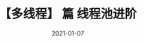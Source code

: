 ---
title: 【多线程】 篇 线程池进阶
date: 2021-01-07
sidebar: auto
categories:
  - java
tags:
  - thread
prev: false
next: false
---